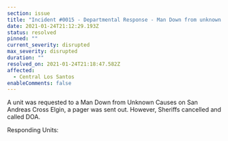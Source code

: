 ```yaml
---
section: issue
title: "Incident #0015 - Departmental Response - Man Down from unknown causes"
date: 2021-01-24T21:12:29.193Z
status: resolved
pinned: ""
current_severity: disrupted
max_severity: disrupted
duration: ""
resolved_on: 2021-01-24T21:18:47.582Z
affected:
  - Central Los Santos
enableComments: false
---
```

A unit was requested to a Man Down from Unknown Causes on San Andreas Cross Elgin, a pager was sent out. However, Sheriffs cancelled and called DOA.

Responding Units: